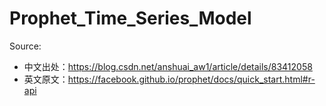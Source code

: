 # Prophet_Time_Series_Model

Source:
- 中文出处：https://blog.csdn.net/anshuai_aw1/article/details/83412058
- 英文原文：https://facebook.github.io/prophet/docs/quick_start.html#r-api
